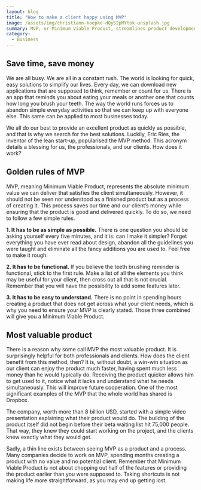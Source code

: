```yaml
---
layout: blog
title: "How to make a client happy using MVP"
image: /assets/img/christiann-koepke-dQyS2pMYtok-unsplash.jpg
summary: MVP, or Minimum Viable Product, streamlines product development, balancing simplicity, functionality, and clarity to save time and reduce costs for both businesses and clients.
category:
  - Business
---
```


## Save time, save money
We are all busy. We are all in a constant rush. The world is looking for quick, easy solutions to simplify our lives. Every day, we can download new applications that are supposed to think, remember or count for us. There is an app that reminds you about eating your meals or another one that counts how long you brush your teeth. The way the world runs forces us to abandon simple everyday activities so that we can keep up with everyone else. This same can be applied to most businesses today.

We all do our best to provide an excellent product as quickly as possible, and that is why we search for the best solutions. Luckily, Eric Ries, the inventor of the lean start-up, popularised the MVP method. This acronym details a blessing for us, the professionals, and our clients. How does it work?

## Golden rules of MVP
MVP, meaning Minimum Viable Product, represents the absolute minimum value we can deliver that satisfies the client simultaneously. However, it should not be seen nor understood as a finished product but as a process of creating it. This process saves our time and our client’s money while ensuring that the product is good and delivered quickly. To do so, we need to follow a few simple rules.

**1. It has to be as simple as possible.**
There is one question you should be asking yourself every five minutes, and it is: can I make it simpler? Forget everything you have ever read about design, abandon all the guidelines you were taught and eliminate all the fancy additions you are used to. Feel free to make it rough.

**2. It has to be functional.**
If you believe the teeth brushing reminder is functional, stick to the first rule. Make a list of all the elements you think may be useful for your client, then cross out all that is not crucial. Remember that you will have the possibility to add some features later.

**3. It has to be easy to understand.**
There is no point in spending hours creating a product that does not get across what your client needs, which is why you need to ensure your MVP is clearly stated. Those three combined will give you a Minimum Viable Product.

## Most valuable product
There is a reason why some call MVP the most valuable product. It is surprisingly helpful for both professionals and clients. How does the client benefit from this method, then? It is, without doubt, a win-win situation as our client can enjoy the product much faster, having spent much less money than he would typically do. Receiving the product quicker allows him to get used to it, notice what it lacks and understand what he needs simultaneously. This will improve future cooperation. One of the most significant examples of the MVP that the whole world has shared is Dropbox.

The company, worth more than 8 billion USD, started with a simple video presentation explaining what their product would do. The building of the product itself did not begin before their beta waiting list hit 75,000 people. That way, they knew they could start working on the project, and the clients knew exactly what they would get.

Sadly, a thin line exists between seeing MVP as a product and a process. Many companies decide to work on MVP, spending months creating a product with no value and no potential client. Remember that Minimum Viable Product is not about chopping out half of the features or providing the product earlier than you were supposed to. Taking shortcuts is not making life more straightforward, as you may end up getting lost.

